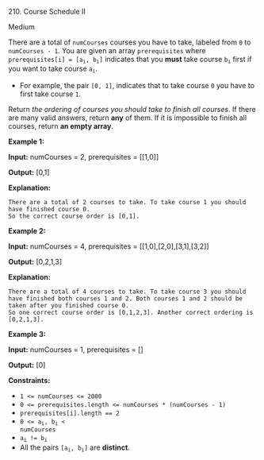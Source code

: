 210\. Course Schedule II

Medium

There are a total of `numCourses` courses you have to take, labeled from `0` to `numCourses - 1`. You are given an array `prerequisites` where <code>prerequisites[i] = [a<sub>i</sub>, b<sub>i</sub>]</code> indicates that you **must** take course <code>b<sub>i</sub></code> first if you want to take course <code>a<sub>i</sub></code>.

*   For example, the pair `[0, 1]`, indicates that to take course `0` you have to first take course `1`.

Return _the ordering of courses you should take to finish all courses_. If there are many valid answers, return **any** of them. If it is impossible to finish all courses, return **an empty array**.

**Example 1:**

**Input:** numCourses = 2, prerequisites = \[\[1,0\]\]

**Output:** \[0,1\]

**Explanation:**

    There are a total of 2 courses to take. To take course 1 you should have finished course 0.
    So the correct course order is [0,1].

**Example 2:**

**Input:** numCourses = 4, prerequisites = \[\[1,0\],\[2,0\],\[3,1\],\[3,2\]\]

**Output:** \[0,2,1,3\]

**Explanation:**

    There are a total of 4 courses to take. To take course 3 you should have finished both courses 1 and 2. Both courses 1 and 2 should be taken after you finished course 0.
    So one correct course order is [0,1,2,3]. Another correct ordering is [0,2,1,3].

**Example 3:**

**Input:** numCourses = 1, prerequisites = \[\]

**Output:** \[0\] 

**Constraints:**

*   `1 <= numCourses <= 2000`
*   `0 <= prerequisites.length <= numCourses * (numCourses - 1)`
*   `prerequisites[i].length == 2`
*   <code>0 <= a<sub>i</sub>, b<sub>i</sub> < numCourses</code>
*   <code>a<sub>i</sub> != b<sub>i</sub></code>
*   All the pairs <code>[a<sub>i</sub>, b<sub>i</sub>]</code> are **distinct**.